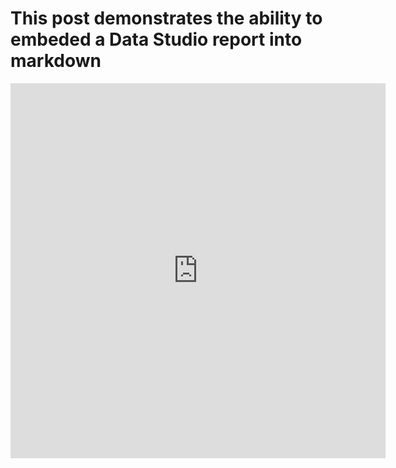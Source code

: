 # This post demonstrates the ability to embeded a Data Studio report into markdown
<iframe width="600" height="600" src="https://datastudio.google.com/embed/reporting/0B288YLN8A5jcNVBFQjRVY2FfRGs/page/iFQD" frameborder="0" style="border:0" allowfullscreen></iframe>
